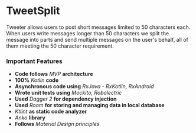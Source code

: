 # TweetSplit

Tweeter allows users to post short messages limited to 50 characters each.
When users write messages longer than 50 characters we split the message into parts and send multiple messages on the user's behalf, all of them meeting the 50 character requirement.

### Important Features
* **Code follows** *MVP* **architecture**
* **100%** *Kotlin* **code**
* **Asynchronous code using** *RxJava - RxKotlin, RxAndroid*
* **Wrote unit tests using** *Mockito, Robolectric*
* **Used** *Dagger 2* **for dependency injection**
* **Used** *Room* **for storing and managing data in local database**
* *Ktlint* **as static code analyzer**
* *Anko* **library**
* **Follows** *Material Design principles*
